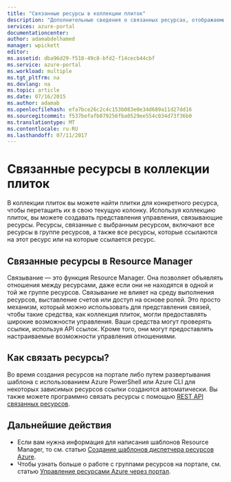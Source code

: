```yaml
---
title: "Связанные ресурсы в коллекции плиток"
description: "Дополнительные сведения о связанных ресурсах, отображаемых в коллекции плиток на портале предварительной версии Azure."
services: azure-portal
documentationcenter: 
author: adamabdelhamed
manager: wpickett
editor: 
ms.assetid: dba96d29-f518-49c8-bfd2-f14cecb44cbf
ms.service: azure-portal
ms.workload: multiple
ms.tgt_pltfrm: na
ms.devlang: na
ms.topic: article
ms.date: 07/16/2015
ms.author: adamab
ms.openlocfilehash: efa7bce26c2c4c153b083e0e34d689a11d27dd16
ms.sourcegitcommit: f537befafb079256fba0529ee554c034d73f36b0
ms.translationtype: MT
ms.contentlocale: ru-RU
ms.lasthandoff: 07/11/2017
---
```

# <a name="related-and-linked-resources-in-the-tile-gallery"></a>Связанные ресурсы в коллекции плиток
В коллекции плиток вы можете найти плитки для конкретного ресурса, чтобы перетащить их в свою текущую колонку. Используя коллекцию плиток, вы можете создавать представления управления, связывающие ресурсы. Ресурсы, связанные с выбранным ресурсом, включают все ресурсы в группе ресурсов, а также все ресурсы, которые ссылаются на этот ресурс или на которые ссылается ресурс.

## <a name="linked-resources-in-resource-manager"></a>Связанные ресурсы в Resource Manager
Связывание — это функция Resource Manager.  Она позволяет объявлять отношения между ресурсами, даже если они не находятся в одной и той же группе ресурсов. Связывание не влияет на среду выполнения ресурсов, выставление счетов или доступ на основе ролей.  Это просто механизм, который можно использовать для представления связей, чтобы такие средства, как коллекция плиток, могли предоставлять широкие возможности управления.  Ваши средства могут проверять ссылки, используя API ссылок. Кроме того, они могут предоставлять настраиваемые возможности управления отношениями. 

## <a name="how-do-i-link-my-resources"></a>Как связать ресурсы?
Во время создания ресурсов на портале либо путем развертывания шаблона с использованием Azure PowerShell или Azure CLI для некоторых зависимых ресурсов ссылки создаются автоматически. Вы также можете программно связать ресурсы с помощью [REST API связанных ресурсов](/rest/api/resources/resourcelinks).

## <a name="next-steps"></a>Дальнейшие действия
* Если вам нужна информация для написания шаблонов Resource Manager, то см. статью [Создание шаблонов диспетчера ресурсов Azure](../azure-resource-manager/resource-group-authoring-templates.md).
* Чтобы узнать больше о работе с группами ресурсов на портале, см. статью [Управление ресурсами Azure через портал](../azure-resource-manager/resource-group-portal.md).

